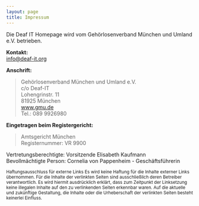 ```yaml
---
layout: page
title: Impressum
---
```


Die Deaf IT Homepage wird vom Gehörlosenverband München und Umland e.V. betrieben.

**Kontakt:**  
[info@deaf-it.org](mailto:info@deaf-it.org)
 
**Anschrift:**

> Gehörlosenverband München und Umland e.V.  
> c/o Deaf-IT  
> Lohengrinstr. 11  
> 81925 München  
> www.gmu.de  
> Tel.: 089 9926980
 
**Eingetragen beim Registergericht:**

> Amtsgericht München  
> Registernummer: VR 9900
 
Vertretungsberechtigte: Vorsitzende Elisabeth Kaufmann<br>
Bevollmächtigte Person: Cornelia von Pappenheim - Geschäftsführerin
 
<small>
Haftungsausschluss für externe Links
Es wird keine Haftung für die Inhalte externer Links übernommen. Für die Inhalte der verlinkten Seiten sind ausschließlich deren Betreiber verantwortlich. Es wird hiermit ausdrücklich erklärt, dass zum Zeitpunkt der Linksetzung keine illegalen Inhalte auf den zu verlinkenden Seiten erkennbar waren. Auf die aktuelle und zukünftige Gestaltung, die Inhalte oder die Urheberschaft der verlinkten Seiten besteht keinerlei Einfluss.</small>
